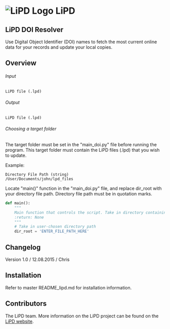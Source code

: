 # ![LiPD Logo](https://www.dropbox.com/s/ywkm8kabznitzwf/favicon.png?raw=1) LiPD

LiPD DOI Resolver
------

Use Digital Object Identifier (DOI) names to fetch the most current online data for your records and update your local copies.

Overview
------

###### Input
```
LiPD file (.lpd)
```

###### Output
```
LiPD file (.lpd)
```

###### Choosing a target folder

The target folder must be set in the "main_doi.py" file before running the program. This target folder must contain the LiPD files (.lpd) that you wish to update.

Example:
```
Directory File Path (string)
/User/Documents/john/lpd_files
```
Locate "main()" function in the "main_doi.py" file, and replace dir_root with your directory file path. Directory file path must be in quotation marks.
```python
def main():
    """
    Main function that controls the script. Take in directory containing the .lpd file(s). Loop for each file.
    :return: None
    """
    # Take in user-chosen directory path
    dir_root = 'ENTER_FILE_PATH_HERE'

```

Changelog
------
Version 1.0 / 12.08.2015 / Chris

Installation
------
Refer to master README_lipd.md for installation information.

Contributors
------
The LiPD team. More information on the LiPD project can be found on the [LiPD website](www.lipd.net).
